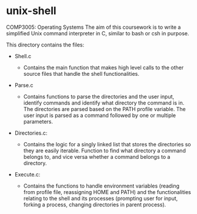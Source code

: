 # unix-shell
COMP3005: Operating Systems
The aim of this coursework is to write a simplified Unix command interpreter in C, similar to bash or csh in purpose.

This directory contains the files:

- Shell.c
  - Contains the main function that makes high level calls to the other source files that handle the shell functionalities.

- Parse.c
  - Contains functions to parse the directories and the user input, identify commands and identify what directory the command is in. The directories are parsed based on the PATH profile variable. The user input is parsed as a command followed by one or multiple parameters.

- Directories.c: 
  - Contains the logic for a singly linked list that stores the directories so they are easily iterable. Function to find what directory a command belongs to, and vice versa whether a command belongs to a directory. 

- Execute.c: 
  - Contains the functions to handle environment variables (reading from profile file, reassigning HOME and PATH) and the functionalities relating to the shell and its processes (prompting user for input, forking a process, changing directories in parent process).

